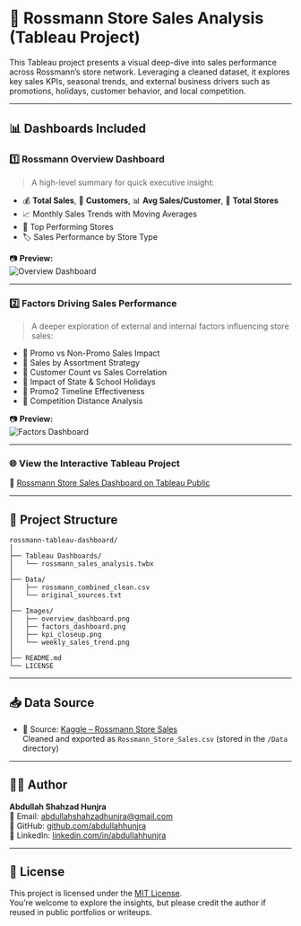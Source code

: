 # 🏬 Rossmann Store Sales Analysis (Tableau Project)

This Tableau project presents a visual deep-dive into sales performance across Rossmann’s store network. Leveraging a cleaned dataset, it explores key sales KPIs, seasonal trends, and external business drivers such as promotions, holidays, customer behavior, and local competition.

---

## 📊 Dashboards Included

### 1️⃣ Rossmann Overview Dashboard

> A high-level summary for quick executive insight:

- 💰 **Total Sales**, 👥 **Customers**, 📊 **Avg Sales/Customer**, 🏪 **Total Stores**
- 📈 Monthly Sales Trends with Moving Averages
- 🥇 Top Performing Stores
- 🏷️ Sales Performance by Store Type

📷 **Preview:**  
![Overview Dashboard](Images/overview_dashboard.png)

---

### 2️⃣ Factors Driving Sales Performance

> A deeper exploration of external and internal factors influencing store sales:

- 🎁 Promo vs Non-Promo Sales Impact  
- 🧩 Sales by Assortment Strategy  
- 👥 Customer Count vs Sales Correlation  
- 📅 Impact of State & School Holidays  
- 🔁 Promo2 Timeline Effectiveness  
- 📍 Competition Distance Analysis  

📷 **Preview:**  
![Factors Dashboard](Images/factors_dashboard.png)

---

### 🌐 View the Interactive Tableau Project  
🔗 [Rossmann Store Sales Dashboard on Tableau Public](https://public.tableau.com/views/Rossmann_Stores_Sales_Analysis/RossmanStoresSalesOverview)

---

## 📁 Project Structure

```plaintext
rossmann-tableau-dashboard/
│
├── Tableau Dashboards/
│   └── rossmann_sales_analysis.twbx
│
├── Data/
│   ├── rossmann_combined_clean.csv
│   └── original_sources.txt
│
├── Images/
│   ├── overview_dashboard.png
│   ├── factors_dashboard.png
│   ├── kpi_closeup.png
│   └── weekly_sales_trend.png
│
├── README.md
└── LICENSE
```

---

## 📥 Data Source

- 📂 Source: [Kaggle – Rossmann Store Sales](https://www.kaggle.com/competitions/rossmann-store-sales)  
  Cleaned and exported as `Rossmann_Store_Sales.csv` (stored in the `/Data` directory)

---

## 👨‍💻 Author

**Abdullah Shahzad Hunjra**  
📧 Email: [abdullahshahzadhunjra@gmail.com](mailto:abdullahshahzadhunjra@gmail.com)  
🔗 GitHub: [github.com/abdullahhunjra](https://github.com/abdullahhunjra)  
🔗 LinkedIn: [linkedin.com/in/abdullahhunjra](https://linkedin.com/in/abdullahhunjra)

---

## 📄 License

This project is licensed under the [MIT License](LICENSE).  
You’re welcome to explore the insights, but please credit the author if reused in public portfolios or writeups.
